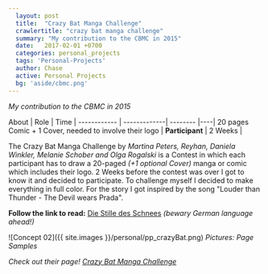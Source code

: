 ```yaml
---
  layout: post
  title:  "Crazy Bat Manga Challenge"
  crawlertitle: "crazy bat manga challenge"
  summary: "My contribution to the CBMC in 2015"
  date:   2017-02-01 +0700
  categories: personal_projects
  tags: 'Personal-Projects'
  author: Chase
  active: Personal Projects
  bg: 'aside/cbmc.png'
---
```


*My contribution to the CBMC in 2015*

About | Role | Time |
------------ | -------------| -------- |----|
20 pages Comic + 1 Cover, needed to involve their logo | **Participant** | 2 Weeks |

The Crazy Bat Manga Challenge by *Martina Peters, Reyhan, Daniela Winkler, Melanie Schober and Olga Rogalski* is a Contest in which each participant has to draw a 20-paged *(+1 optional Cover)* manga or comic which includes their logo. 2 Weeks before the contest was over I got to know it and decided to participate. To challenge myself I decided to make everything in full color. For the story I got inspired by the song "Louder than Thunder - The Devil wears Prada". 

**Follow the link to read:** [Die Stille des Schnees](http://animexx.onlinewelten.com/doujinshi/zeichner/628290/61666/) *(bewary German language ahead!)*

![Concept 02]({{ site.images }}/personal/pp_crazyBat.png)
*Pictures: Page Samples*

*Check out their page! [Crazy Bat Manga Challenge](https://www.facebook.com/CrazyBatMangaChallenge/?fref=ts)*
